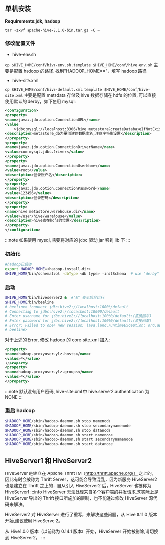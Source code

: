 ## 单机安装

**Requirements:jdk, hadoop**

`tar -zxvf apache-hive-2.1.0-bin.tar.gz -C ~`

### 修改配置文件

- hive-env.sh

`cp $HIVE_HOME/conf/hive-env.sh.template $HIVE_HOME/conf/hive-env.sh`
主要是配置 hadoop 的路径, 找到"HADOOP_HOME=="，填写 hadoop 路径

- hive-site.xml

`cp $HIVE_HOME/conf/hive-default.xml.template $HIVE_HOME/conf/hive-site.xml`
主要是配置 metadata 存储及 hive 数据存储在 hdfs 的位置, 可以直接使用默认的 derby，如下使用 mysql:

```xml
<configuration>
<property>
<name>javax.jdo.option.ConnectionURL</name>
<value
    >jdbc:mysql://localhost:3306/hive_metastore?createDatabaseIfNotExist=true&amp;characterEncoding=UTF-8&amp;useSSL=false</value>
<description>metastore_db为要创建的数据库名,注意字符集设置</description>
</property>
<property>
<name>javax.jdo.option.ConnectionDriverName</name>
<value>com.mysql.jdbc.Driver</value>
</property>
<property>
<name>javax.jdo.option.ConnectionUserName</name>
<value>root</value>
<description>登录账户名</description>
</property>
<property>
<name>javax.jdo.option.ConnectionPassword</name>
<value>123456</value>
<description>登录密码</description>
</property>
<property>
<name>hive.metastore.warehouse.dir</name>
<value>/user/hive/warehouse</value>
<description>hive表在hdfs的位置</description>
</property>
</configuration>
```

:::note
如果使用 mysql, 需要将对应的 jdbc 驱动 jar 移到 lib 下
:::

### 初始化

```bash
#hadoop已启动
export HADOOP_HOME=<hadoop-install-dir>
$HIVE_HOME/bin/schematool -dbType <db type> -initSchema  # use "derby" as db type or "mysql"
```

### 启动

```bash
$HIVE_HOME/bin/hiveserver2 &  #"&" 表示后台运行
$HIVE_HOME/bin/beeline
# beeline> !connect jdbc:hive2://localhost:10000/default
# Connecting to jdbc:hive2://localhost:10000/default
# Enter username for jdbc:hive2://localhost:10000/default:(直接回车)
# Enter password for jdbc:hive2://localhost:10000/default:(直接回车)
# Error: Failed to open new session: java.lang.RuntimeException: org.apache.hadoop.ipc.RemoteException(org.apache.hadoop.security.authorize.AuthorizationException): User: ylz is not allowed to impersonate anonymous (state=,code=0)
# beeline>
```

对于上述的 Error, 修改 hadoop 的 core-site.xml 加入:

```xml
<property>
<name>hadoop.proxyuser.ylz.hosts</name>
<value>*</value>
</property>
<property>
<name>hadoop.proxyuser.ylz.groups</name>
<value>*</value>
</property>
```

:::note
默认没有用户密码, hive-site.xml 中 hive.server2.authentication 为 NONE
:::

### 重启 hadoop

```bash
$HADOOP_HOME/sbin/hadoop-daemon.sh stop namenode
$HADOOP_HOME/sbin/hadoop-daemon.sh stop secondarynamenode
$HADOOP_HOME/sbin/hadoop-daemon.sh stop datanode
$HADOOP_HOME/sbin/hadoop-daemon.sh start namenode
$HADOOP_HOME/sbin/hadoop-daemon.sh start secondarynamenode
$HADOOP_HOME/sbin/hadoop-daemon.sh start datanode
```

## HiveServer1 和 HiveServer2

HiveServer 是建立在 Apache ThriftTM（http://thrift.apache.org/） 之上的，因此有时会被称为 Thrift Server，这可能会导致混乱，因为新服务 HiveServer2 也是建立在 Thrift 之上的．自从引入 HiveServer2 后，HiveServer 也被称为 HiveServer1
:::info
HiveServer 无法处理来自多个客户端的并发请求.这实际上是 HiveServer 导出的 Thrift 接口所施加的限制，也不能通过修改 HiveServer 源代码来解决。

HiveServer2 对 HiveServer 进行了重写，来解决这些问题，从 Hive 0.11.0 版本开始,建议使用 HiveServer2。

从 Hive1.0.0 版本（以前称为 0.14.1 版本）开始，HiveServer 开始被删除,请切换到 HiveServer2。
:::
